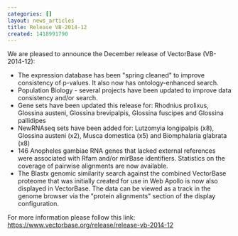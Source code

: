 ```yaml
---
categories: []
layout: news_articles
title: Release VB-2014-12
created: 1418991790
---
```

We are pleased to announce the December release of VectorBase (VB-2014-12):

<ul> 
<li>The expression database has been "spring cleaned" to improve consistency of p-values. It also now has ontology-enhanced search.</li> 
<li>Population Biology - several projects have been updated to improve data consistency and/or search.</li> 
<li>Gene sets have been updated this release for: Rhodnius prolixus, Glossina austeni, Glossina brevipalpis, Glossina fuscipes and Glossina pallidipes</li> 
<li>NewRNAseq sets have been added for: Lutzomyia longipalpis (x8), Glossina austeni (x2), Musca domestica (x5) and Biomphalaria glabrata (x8)</li>
<li>146 Anopheles gambiae RNA genes that lacked external references were associated with Rfam and/or mirBase identifiers. Statistics on the coverage of pairwise alignments are now available.</li>
<li>The Blastx genomic similarity search against the combined VectorBase proteome that was initially created for use in Web Apollo is now also displayed in VectorBase. The data can be viewed as a track in the genome browser via the "protein alignments" section of the display configuration.</li> 
</ul>

For more information please follow this link: 
https://www.vectorbase.org/release/release-vb-2014-12
